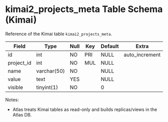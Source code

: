 # kimai2_projects_meta Table Schema (Kimai)

Reference of the Kimai table `kimai2_projects_meta`.

| Field | Type | Null | Key | Default | Extra |
|-------|------|------|-----|---------|-------|
| id | int | NO | PRI | NULL | auto_increment |
| project_id | int | NO | MUL | NULL |  |
| name | varchar(50) | NO |  | NULL |  |
| value | text | YES |  | NULL |  |
| visible | tinyint(1) | NO |  | 0 |  |

Notes:
- Atlas treats Kimai tables as read-only and builds replicas/views in the Atlas DB.

